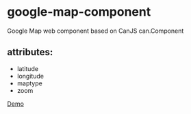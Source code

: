 google-map-component
====================

Google Map web component based on CanJS can.Component

## attributes: ##
- latitude
- longitude
- maptype
- zoom

[Demo](http://cherifgsoul.github.io/google-map-component/demo/)
